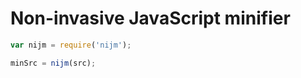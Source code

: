 # Non-invasive JavaScript minifier

```javascript
var nijm = require('nijm');

minSrc = nijm(src);
```
